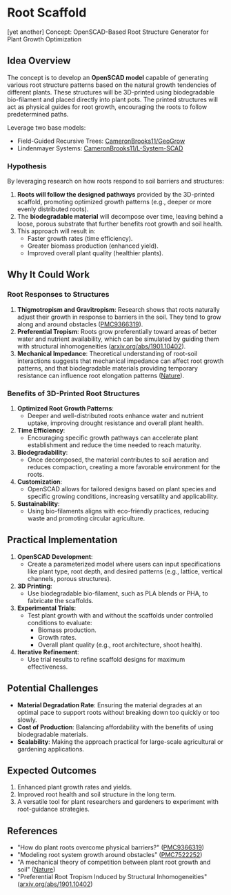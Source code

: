 # Root Scaffold

[yet another] Concept: OpenSCAD-Based Root Structure Generator for Plant Growth Optimization

## Idea Overview

The concept is to develop an **OpenSCAD model** capable of generating various root structure patterns based on the natural growth tendencies of different plants. These structures will be 3D-printed using biodegradable bio-filament and placed directly into plant pots. The printed structures will act as physical guides for root growth, encouraging the roots to follow predetermined paths.

Leverage two base models:

- Field-Guided Recursive Trees: [CameronBrooks11/GeoGrow](https://github.com/CameronBrooks11/GeoGrow)
- Lindenmayer Systems: [CameronBrooks11/L-System-SCAD](https://github.com/CameronBrooks11/L-System-SCAD)

### Hypothesis

By leveraging research on how roots respond to soil barriers and structures:

1. **Roots will follow the designed pathways** provided by the 3D-printed scaffold, promoting optimized growth patterns (e.g., deeper or more evenly distributed roots).
2. The **biodegradable material** will decompose over time, leaving behind a loose, porous substrate that further benefits root growth and soil health.
3. This approach will result in:
   - Faster growth rates (time efficiency).
   - Greater biomass production (enhanced yield).
   - Improved overall plant quality (healthier plants).

## Why It Could Work

### Root Responses to Structures

1. **Thigmotropism and Gravitropism**: Research shows that roots naturally adjust their growth in response to barriers in the soil. They tend to grow along and around obstacles ([PMC9366319](https://pmc.ncbi.nlm.nih.gov/articles/PMC9366319)).
2. **Preferential Tropism**: Roots grow preferentially toward areas of better water and nutrient availability, which can be simulated by guiding them with structural inhomogeneities ([arxiv.org/abs/1901.10402](https://arxiv.org/abs/1901.10402)).
3. **Mechanical Impedance**: Theoretical understanding of root-soil interactions suggests that mechanical impedance can affect root growth patterns, and that biodegradable materials providing temporary resistance can influence root elongation patterns ([Nature](https://www.nature.com/articles/s41598-023-34025-x)).

### Benefits of 3D-Printed Root Structures

1. **Optimized Root Growth Patterns**:
   - Deeper and well-distributed roots enhance water and nutrient uptake, improving drought resistance and overall plant health.
2. **Time Efficiency**:
   - Encouraging specific growth pathways can accelerate plant establishment and reduce the time needed to reach maturity.
3. **Biodegradability**:
   - Once decomposed, the material contributes to soil aeration and reduces compaction, creating a more favorable environment for the roots.
4. **Customization**:
   - OpenSCAD allows for tailored designs based on plant species and specific growing conditions, increasing versatility and applicability.
5. **Sustainability**:
   - Using bio-filaments aligns with eco-friendly practices, reducing waste and promoting circular agriculture.

## Practical Implementation

1. **OpenSCAD Development**:
   - Create a parameterized model where users can input specifications like plant type, root depth, and desired patterns (e.g., lattice, vertical channels, porous structures).
2. **3D Printing**:
   - Use biodegradable bio-filament, such as PLA blends or PHA, to fabricate the scaffolds.
3. **Experimental Trials**:
   - Test plant growth with and without the scaffolds under controlled conditions to evaluate:
     - Biomass production.
     - Growth rates.
     - Overall plant quality (e.g., root architecture, shoot health).
4. **Iterative Refinement**:
   - Use trial results to refine scaffold designs for maximum effectiveness.

## Potential Challenges

- **Material Degradation Rate**: Ensuring the material degrades at an optimal pace to support roots without breaking down too quickly or too slowly.
- **Cost of Production**: Balancing affordability with the benefits of using biodegradable materials.
- **Scalability**: Making the approach practical for large-scale agricultural or gardening applications.

## Expected Outcomes

1. Enhanced plant growth rates and yields.
2. Improved root health and soil structure in the long term.
3. A versatile tool for plant researchers and gardeners to experiment with root-guidance strategies.

## References

- "How do plant roots overcome physical barriers?" ([PMC9366319](https://pmc.ncbi.nlm.nih.gov/articles/PMC9366319))
- "Modeling root system growth around obstacles" ([PMC7522252](https://pmc.ncbi.nlm.nih.gov/articles/PMC7522252))
- "A mechanical theory of competition between plant root growth and soil" ([Nature](https://www.nature.com/articles/s41598-023-34025-x))
- "Preferential Root Tropism Induced by Structural Inhomogeneities" ([arxiv.org/abs/1901.10402](https://arxiv.org/abs/1901.10402))
